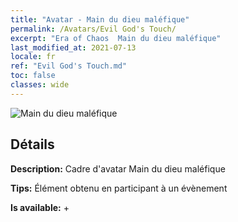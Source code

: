 ```yaml
---
title: "Avatar - Main du dieu maléfique"
permalink: /Avatars/Evil God's Touch/
excerpt: "Era of Chaos  Main du dieu maléfique"
last_modified_at: 2021-07-13
locale: fr
ref: "Evil God's Touch.md"
toc: false
classes: wide
---
```

 ![Main du dieu maléfique](/images/a/avatarFrame_88.png)

## Détails

 **Description:** Cadre d'avatar Main du dieu maléfique 

 **Tips:** Élément obtenu en participant à un évènement 

 **Is available:**  + 


